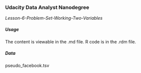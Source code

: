 ### Udacity Data Analyst Nanodegree
*Lesson-6-Problem-Set-Working-Two-Variables*

##### Usage
The content is viewable in the .md file.
R code is in the .rdm file.

##### Data
pseudo_facebook.tsv
